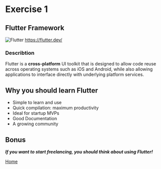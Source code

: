 # Exercise 1

## Flutter Framework

![Flutter](https://assets-global.website-files.com/5e3c45dea042cf97f3689681/5e5e75026dec910ce94f2578_5e417cd336a72b06a86c73e7_Flutter-Tutorial-Header%25402x.jpeg)
<https://flutter.dev/>  

### Describtion

Flutter is a **cross-platform** UI toolkit that is designed to allow code reuse across operating systems such as iOS and Android, while also allowing applications to interface directly with underlying platform services.

## Why you should learn Flutter

* Simple to learn and use
* Quick compilation: maximum productivity
* Ideal for startup MVPs
* Good Documentation
* A growing community

## Bonus

***If you want to start freelancing, you should think about using Flutter!***

[Home](README-Kapellari-Julian.md)
